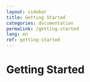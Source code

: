 ```yaml
---
layout: sidebar
title: Getting Started
categories: documentation
permalink: /getting-started
lang: en
ref: getting-started
---
```


# Getting Started
